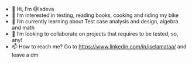 - 👋 Hi, I’m @Isdeva
- 👀 I’m interested in testing, reading books, cooking and riding my bike
- 🌱 I’m currently learning about Test case analysis and design, algebra and math
- 💞️ I’m looking to collaborate on projects that requires to be tested, so, any!
- 📫 How to reach me? Go to https://www.linkedin.com/in/iselamataa/ and leave a dm

<!---
Isdeva/Isdeva is a ✨ special ✨ repository because its `README.md` (this file) appears on your GitHub profile.
You can click the Preview link to take a look at your changes.
--->
